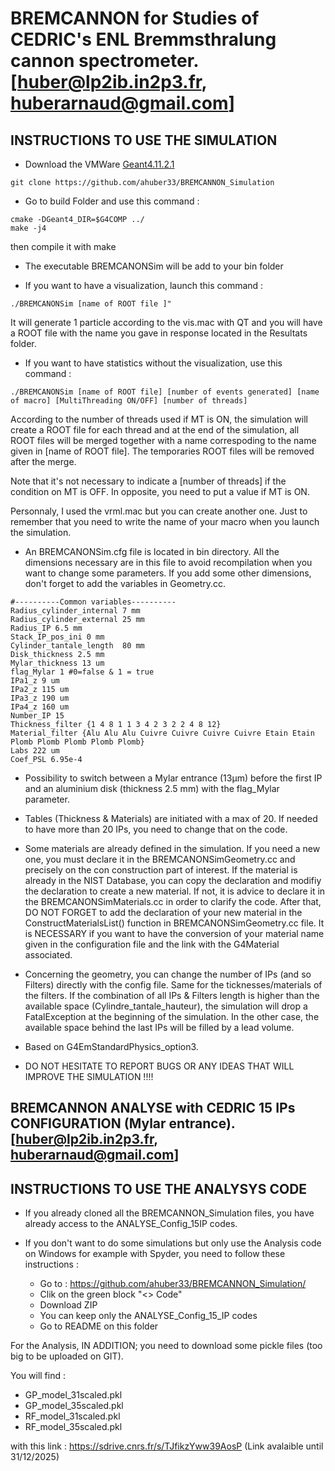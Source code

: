 # BREMCANNON for Studies of CEDRIC's ENL Bremmsthralung cannon spectrometer. [huber@lp2ib.in2p3.fr, huberarnaud@gmail.com]

## INSTRUCTIONS TO USE THE SIMULATION
- Download the VMWare [Geant4.11.2.1](https://heberge.lp2ib.in2p3.fr/G4VM/index.html)

```
git clone https://github.com/ahuber33/BREMCANNON_Simulation
```

- Go to build Folder and use this command :
```
cmake -DGeant4_DIR=$G4COMP ../
make -j4
```  
then compile it with make

- The executable BREMCANONSim will be add to your bin folder

- If you want to have a visualization, launch this command : 
```
./BREMCANONSim [name of ROOT file ]"
```  
It will generate 1 particle according to the vis.mac with QT and you will have a ROOT file with the name you gave in response located in the Resultats folder.

- If you want to have statistics without the visualization, use this command :
```
./BREMCANONSim [name of ROOT file] [number of events generated] [name of macro] [MultiThreading ON/OFF] [number of threads]
```  
According to the number of threads used if MT is ON, the simulation will create a ROOT file for each thread and at the end of the simulation, all ROOT files will be merged together with a name correspoding to the name given in [name of ROOT file]. The temporaries ROOT files will be removed after the merge.

Note that it's not necessary to indicate a [number of threads] if the condition on MT is OFF. In opposite, you need to put a value if MT is ON.

Personnaly, I used the vrml.mac but you can create another one. Just to remember that you need to write the name of your macro when you launch the simulation.


- An BREMCANONSim.cfg file is located in bin directory. All the dimensions necessary are in this file to avoid recompilation when you want to change some parameters. If you add some other dimensions, don't forget to add the variables in Geometry.cc.
```
#----------Common variables----------
Radius_cylinder_internal 7 mm
Radius_cylinder_external 25 mm
Radius_IP 6.5 mm
Stack_IP_pos_ini 0 mm
Cylinder_tantale_length  80 mm
Disk_thickness 2.5 mm
Mylar_thickness 13 um
flag_Mylar 1 #0=false & 1 = true
IPa1_z 9 um
IPa2_z 115 um
IPa3_z 190 um
IPa4_z 160 um
Number_IP 15
Thickness_filter {1 4 8 1 1 3 4 2 3 2 2 4 8 12}
Material_filter {Alu Alu Alu Cuivre Cuivre Cuivre Cuivre Etain Etain Plomb Plomb Plomb Plomb Plomb}
Labs 222 um
Coef_PSL 6.95e-4
```

- Possibility to switch between a Mylar entrance (13µm) before the first IP and an aluminium disk (thickness 2.5 mm) with the flag_Mylar parameter.

- Tables (Thickness & Materials) are initiated with a max of 20. If needed to have more than 20 IPs, you need to change that on the code.

- Some materials are already defined in the simulation. If you need a new one, you must declare it in the BREMCANONSimGeometry.cc and precisely on the con construction part of interest. If the material is already in the NIST Database, you can copy the declaration and modifiy the declaration to create a new material. If not, it is advice to declare it in the BREMCANONSimMaterials.cc in order to clarify the code. After that, DO NOT FORGET to add the declaration of your new material in the ConstructMaterialsList() function in BREMCANONSimGeometry.cc file. It is NECESSARY if you want to have the conversion of your material name given in the configuration file and the link with the G4Material associated.

- Concerning the geometry, you can change the number of IPs (and so Filters) directly with the config file. Same for the ticknesses/materials of the filters. If the combination of all IPs & Filters length is higher than the available space (Cylindre_tantale_hauteur), the simulation will drop a FatalException at the beginning of the simulation. In the other case, the available space behind the last IPs will be filled by a lead volume. 

- Based on G4EmStandardPhysics_option3.

- DO NOT HESITATE TO REPORT BUGS OR ANY IDEAS THAT WILL IMPROVE THE SIMULATION !!!!


## BREMCANNON ANALYSE with CEDRIC 15 IPs CONFIGURATION (Mylar entrance). [huber@lp2ib.in2p3.fr, huberarnaud@gmail.com]

## INSTRUCTIONS TO USE THE ANALYSYS CODE
- If you already cloned all the BREMCANNON_Simulation files, you have already access to the ANALYSE_Config_15IP codes.

- If you don't want to do some simulations but only use the Analysis code on Windows for example with Spyder, you need to follow these instructions :
    - Go to : https://github.com/ahuber33/BREMCANNON_Simulation/
    - Clik on the green block "<> Code"
    - Download ZIP
    - You can keep only the ANALYSE_Config_15_IP codes
    - Go to README on this folder

For the Analysis, IN ADDITION; you need to download some pickle files (too big to be uploaded on GIT).

You will find :
- GP_model_31scaled.pkl
- GP_model_35scaled.pkl
- RF_model_31scaled.pkl
- RF_model_35scaled.pkl

with this link : https://sdrive.cnrs.fr/s/TJfikzYww39AosP  (Link avalaible until 31/12/2025)